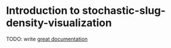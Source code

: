 # Introduction to stochastic-slug-density-visualization

TODO: write [great documentation](http://jacobian.org/writing/great-documentation/what-to-write/)
